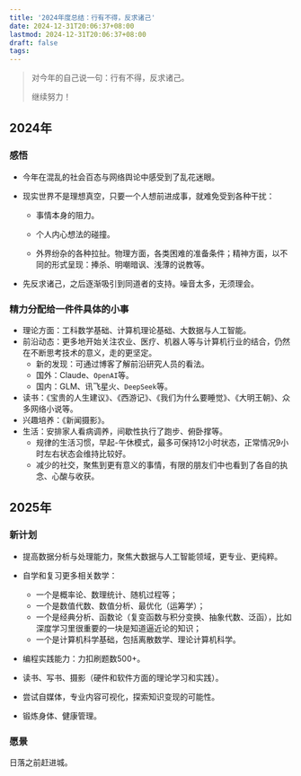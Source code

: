 ```yaml
---
title: '2024年度总结：行有不得，反求诸己'
date: 2024-12-31T20:06:37+08:00
lastmod: 2024-12-31T20:06:37+08:00 
draft: false
tags: 
---
```


>   对今年的自己说一句：行有不得，反求诸己。
>
>   继续努力！

## 2024年

### 感悟

*   今年在混乱的社会百态与网络舆论中感受到了乱花迷眼。

*   现实世界不是理想真空，只要一个人想前进成事，就难免受到各种干扰：

    - 事情本身的阻力。

    - 个人内心想法的碰撞。

    - 外界纷杂的各种拉扯。物理方面，各类困难的准备条件；精神方面，以不同的形式呈现：捧杀、明嘲暗讽、浅薄的说教等。

*   先反求诸己，之后逐渐吸引到同道者的支持。噪音太多，无须理会。

### 精力分配给一件件具体的小事

*   理论方面：工科数学基础、计算机理论基础、大数据与人工智能。
*   前沿动态：更多地开始关注农业、医疗、机器人等与计算机行业的结合，仍然在不断思考技术的意义，走的更坚定。
    *   新的发现：可通过博客了解前沿研究人员的看法。
    *   国外：Claude、`OpenAI`等。
    *   国内：GLM、讯飞星火、`DeepSeek`等。
*   读书：《宝贵的人生建议》、《西游记》、《我们为什么要睡觉》、《大明王朝》、众多网络小说等。
*   兴趣培养：《新闻摄影》。
*   生活：安排家人看病调养，间歇性执行了跑步、俯卧撑等。
    *   规律的生活习惯，早起-午休模式，最多可保持12小时状态，正常情况9小时左右状态会维持比较好。
    *   减少的社交，聚焦到更有意义的事情，有限的朋友们中也看到了各自的执念、心酸与收获。

## 2025年

### 新计划

*   提高数据分析与处理能力，聚焦大数据与人工智能领域，更专业、更纯粹。
*   自学和复习更多相关数学：
    *   一个是概率论、数理统计、随机过程等；
    *   一个是数值代数、数值分析、最优化（运筹学）；
    *   一个是经典分析、函数论（复变函数与积分变换、抽象代数、泛函），比如深度学习里很重要的一块是知道逼近论的知识；
    *   一个是计算机科学基础，包括离散数学、理论计算机科学。

*   编程实践能力：力扣刷题数500+。
*   读书、写书、摄影（硬件和软件方面的理论学习和实践）。
*   尝试自媒体，专业内容可视化，探索知识变现的可能性。
*   锻炼身体、健康管理。

### 愿景

日落之前赶进城。

